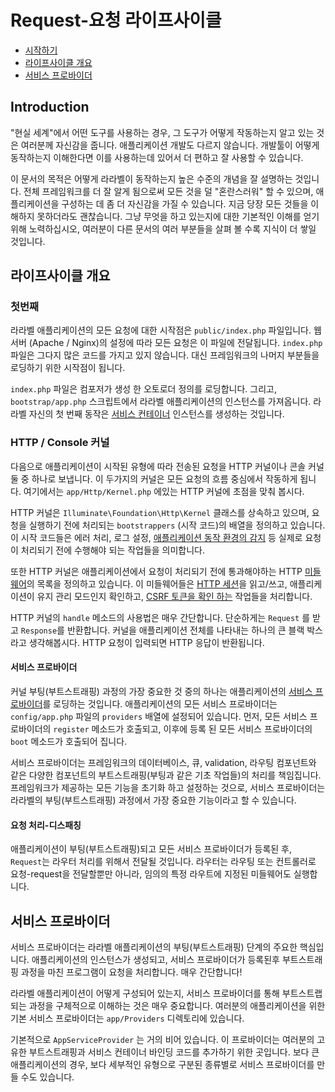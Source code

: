 # Request-요청 라이프사이클

- [시작하기](#introduction)
- [라이프사이클 개요](#lifecycle-overview)
- [서비스 프로바이더](#focus-on-service-providers)

<a name="introduction"></a>
## Introduction

"현실 세계"에서 어떤 도구를 사용하는 경우, 그 도구가 어떻게 작동하는지 알고 있는 것은 여러분께 자신감을 줍니다. 애플리케이션 개발도 다르지 않습니다. 개발툴이 어떻게 동작하는지 이해한다면 이를 사용하는데 있어서 더 편하고 잘 사용할 수 있습니다. 

이 문서의 목적은 어떻게 라라벨이 동작하는지 높은 수준의 개념을 잘 설명하는 것입니다. 전체 프레임워크를 더 잘 알게 됨으로써 모든 것을 덜 "혼란스러워" 할 수 있으며, 애플리케이션을 구성하는 데 좀 더 자신감을 가질 수 있습니다. 지금 당장 모든 것들을 이해하지 못하더라도 괜찮습니다. 그냥 무엇을 하고 있는지에 대한 기본적인 이해를 얻기 위해 노력하십시오, 여러분이 다른 문서의 여러 부분들을 살펴 볼 수록 지식이 더 쌓일 것입니다.

<a name="lifecycle-overview"></a>
## 라이프사이클 개요

### 첫번째

라라벨 애플리케이션의 모든 요청에 대한 시작점은 `public/index.php` 파일입니다. 웹서버 (Apache / Nginx)의 설정에 따라 모든 요청은 이 파일에 전달됩니다. `index.php` 파일은 그다지 많은 코드를 가지고 있지 않습니다. 대신 프레임워크의 나머지 부분들을 로딩하기 위한 시작점이 됩니다.

`index.php` 파일은 컴포저가 생성 한 오토로더 정의를 로딩합니다. 그리고, `bootstrap/app.php` 스크립트에서 라라벨 애플리케이션의 인스턴스를 가져옵니다. 라라벨 자신의 첫 번째 동작은 [서비스 컨테이너](/docs/{{version}}/container) 인스턴스를 생성하는 것입니다.

### HTTP / Console 커널

다음으로 애플리케이션이 시작된 유형에 따라 전송된 요청을 HTTP 커널이나 콘솔 커널 둘 중 하나로 보냅니다. 이 두가지의 커널은 모든 요청의 흐름 중심에서 작동하게 됩니다. 여기에서는 `app/Http/Kernel.php` 에있는 HTTP 커널에 초점을 맞춰 봅시다.

HTTP 커널은 `Illuminate\Foundation\Http\Kernel` 클래스를 상속하고 있으며, 요청을 실행하기 전에 처리되는 `bootstrappers` (시작 코드)의 배열을 정의하고 있습니다. 이 시작 코드들은 에러 처리, 로그 설정, [애플리케이션 동작 환경의 감지](/docs/{{version}}/configuration#environment-configuration) 등 실제로 요청이 처리되기 전에 수행해야 되는 작업들을 의미합니다.

또한 HTTP 커널은 애플리케이션에서 요청이 처리되기 전에 통과해야하는 HTTP [미들웨어](/docs/{{version}}/middleware)의 목록을 정의하고 있습니다. 이 미들웨어들은 [HTTP 세션](/docs/{{version}}/session)을 읽고/쓰고, 애플리케이션이 유지 관리 모드인지 확인하고, [CSRF 토큰을 확인 하는](/docs/{{version}}/csrf) 작업들을 처리합니다. 

HTTP 커널의 `handle` 메소드의 사용법은 매우 간단합니다. 단순하게는 `Request` 를 받고 `Response`를 반환합니다. 커널을 애플리케이션 전체를 나타내는 하나의 큰 블랙 박스라고 생각해봅시다. HTTP 요청이 입력되면 HTTP 응답이 반환됩니다.

#### 서비스 프로바이더

커널 부팅(부트스트래핑) 과정의 가장 중요한 것 중의 하나는 애플리케이션의 [서비스 프로바이더](/docs/{{version}}/providers)를 로딩하는 것입니다. 애플리케이션의 모든 서비스 프로바이더는 `config/app.php` 파일의 `providers` 배열에 설정되어 있습니다. 먼저, 모든 서비스 프로바이더의 `register` 메소드가 호출되고, 이후에 등록 된 모든 서비스 프로바이더의 `boot` 메소드가 호출되어 집니다. 

서비스 프로바이더는 프레임워크의 데이터베이스, 큐, validation, 라우팅 컴포넌트와 같은 다양한 컴포넌트의 부트스트래핑(부팅과 같은 기초 작업들)의 처리를 책임집니다. 프레임워크가 제공하는 모든 기능을 초기화 하고 설정하는 것으로, 서비스 프로바이더는 라라벨의 부팅(부트스트래핑) 과정에서 가장 중요한 기능이라고 할 수 있습니다. 

#### 요청 처리-디스패칭

애플리케이션이 부팅(부트스트래핑)되고 모든 서비스 프로바이더가 등록된 후, `Request`는 라우터 처리를 위해서 전달될 것입니다. 라우터는 라우팅 또는 컨트롤러로 요청-request을 전달할뿐만 아니라, 임의의 특정 라우트에 지정된 미들웨어도 실행합니다.

<a name="focus-on-service-providers"></a>
## 서비스 프로바이더

서비스 프로바이더는 라라벨 애플리케이션의 부팅(부트스트래핑) 단계의 주요한 핵심입니다. 애플리케이션의 인스턴스가 생성되고, 서비스 프로바이더가 등록된후 부트스트래핑 과정을 마친 프로그램이 요청을 처리합니다. 매우 간단합니다!

라라벨 애플리케이션이 어떻게 구성되어 있는지, 서비스 프로바이더를 통해 부트스트랩되는 과정을 구체적으로 이해하는 것은 매우 중요합니다. 여러분의 애플리케이션을 위한 기본 서비스 프로바이더는 `app/Providers` 디렉토리에 있습니다.

기본적으로 `AppServiceProvider` 는 거의 비어 있습니다. 이 프로바이더는 여러분의 고유한 부트스트래핑과 서비스 컨테이너 바인딩 코드를 추가하기 위한 곳입니다. 보다 큰 애플리케이션의 경우, 보다 세부적인 유형으로 구분된 종류별로 서비스 프로바이더를 만들 수도 있습니다. 

